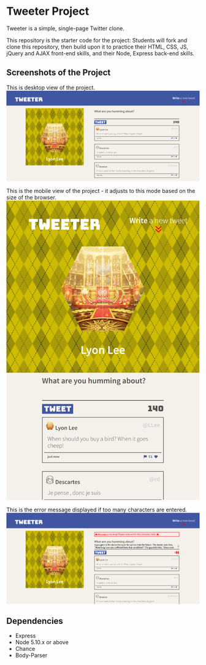 # Tweeter Project

Tweeter is a simple, single-page Twitter clone.

This repository is the starter code for the project: Students will fork and clone this repository, then build upon it to practice their HTML, CSS, JS, jQuery and AJAX front-end skills, and their Node, Express back-end skills.

## Screenshots of the Project

This is desktop view of the project. 
!["Desktop view"](https://github.com/BBB0920/tweeter/blob/master/docs/desktop.png?raw=true)

This is the mobile view of the project - it adjusts to this mode based on the size of the browser. 
!["Mobile view"](https://github.com/BBB0920/tweeter/blob/master/docs/mobile.png?raw=true)

This is the error message displayed if too many characters are entered. 
!["Error message displayed"](https://github.com/BBB0920/tweeter/blob/master/docs/error.png?raw=true)

## Dependencies

- Express
- Node 5.10.x or above
- Chance
- Body-Parser